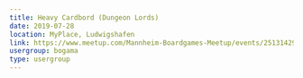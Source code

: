 ```yaml
---
title: Heavy Cardbord (Dungeon Lords)
date: 2019-07-28
location: MyPlace, Ludwigshafen
link: https://www.meetup.com/Mannheim-Boardgames-Meetup/events/251314296/
usergroup: bogama
type: usergroup
---
```

